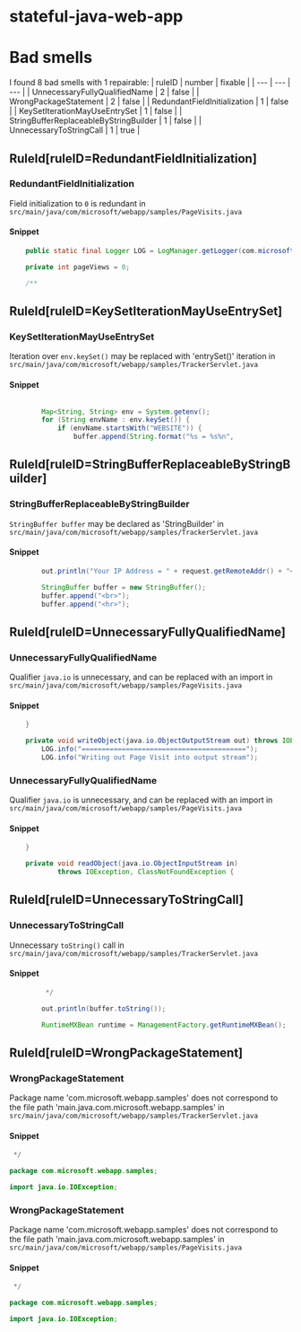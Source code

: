 # stateful-java-web-app 
 
# Bad smells
I found 8 bad smells with 1 repairable:
| ruleID | number | fixable |
| --- | --- | --- |
| UnnecessaryFullyQualifiedName | 2 | false |
| WrongPackageStatement | 2 | false |
| RedundantFieldInitialization | 1 | false |
| KeySetIterationMayUseEntrySet | 1 | false |
| StringBufferReplaceableByStringBuilder | 1 | false |
| UnnecessaryToStringCall | 1 | true |
## RuleId[ruleID=RedundantFieldInitialization]
### RedundantFieldInitialization
Field initialization to `0` is redundant
in `src/main/java/com/microsoft/webapp/samples/PageVisits.java`
#### Snippet
```java
    public static final Logger LOG = LogManager.getLogger(com.microsoft.webapp.samples.PageVisits.class);

    private int pageViews = 0;

    /**
```

## RuleId[ruleID=KeySetIterationMayUseEntrySet]
### KeySetIterationMayUseEntrySet
Iteration over `env.keySet()` may be replaced with 'entrySet()' iteration
in `src/main/java/com/microsoft/webapp/samples/TrackerServlet.java`
#### Snippet
```java

        Map<String, String> env = System.getenv();
        for (String envName : env.keySet()) {
            if (envName.startsWith("WEBSITE")) {
                buffer.append(String.format("%s = %s%n",
```

## RuleId[ruleID=StringBufferReplaceableByStringBuilder]
### StringBufferReplaceableByStringBuilder
`StringBuffer buffer` may be declared as 'StringBuilder'
in `src/main/java/com/microsoft/webapp/samples/TrackerServlet.java`
#### Snippet
```java
        out.println("Your IP Address = " + request.getRemoteAddr() + "<br>");

        StringBuffer buffer = new StringBuffer();
        buffer.append("<br>");
        buffer.append("<hr>");
```

## RuleId[ruleID=UnnecessaryFullyQualifiedName]
### UnnecessaryFullyQualifiedName
Qualifier `java.io` is unnecessary, and can be replaced with an import
in `src/main/java/com/microsoft/webapp/samples/PageVisits.java`
#### Snippet
```java
    }

    private void writeObject(java.io.ObjectOutputStream out) throws IOException {
        LOG.info("=========================================");
        LOG.info("Writing out Page Visit into output stream");
```

### UnnecessaryFullyQualifiedName
Qualifier `java.io` is unnecessary, and can be replaced with an import
in `src/main/java/com/microsoft/webapp/samples/PageVisits.java`
#### Snippet
```java
    }

    private void readObject(java.io.ObjectInputStream in)
            throws IOException, ClassNotFoundException {

```

## RuleId[ruleID=UnnecessaryToStringCall]
### UnnecessaryToStringCall
Unnecessary `toString()` call
in `src/main/java/com/microsoft/webapp/samples/TrackerServlet.java`
#### Snippet
```java
         */

        out.println(buffer.toString());

        RuntimeMXBean runtime = ManagementFactory.getRuntimeMXBean();
```

## RuleId[ruleID=WrongPackageStatement]
### WrongPackageStatement
Package name 'com.microsoft.webapp.samples' does not correspond to the file path 'main.java.com.microsoft.webapp.samples'
in `src/main/java/com/microsoft/webapp/samples/TrackerServlet.java`
#### Snippet
```java
 */

package com.microsoft.webapp.samples;

import java.io.IOException;
```

### WrongPackageStatement
Package name 'com.microsoft.webapp.samples' does not correspond to the file path 'main.java.com.microsoft.webapp.samples'
in `src/main/java/com/microsoft/webapp/samples/PageVisits.java`
#### Snippet
```java
 */

package com.microsoft.webapp.samples;

import java.io.IOException;
```

